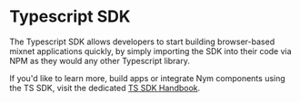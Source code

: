 # Typescript SDK
The Typescript SDK allows developers to start building browser-based mixnet applications quickly, by simply importing the SDK into their code via NPM as they would any other Typescript library.

If you'd like to learn more, build apps or integrate Nym components using the TS SDK, visit the dedicated [TS SDK Handbook](https://sdk.nymtech.net/).
